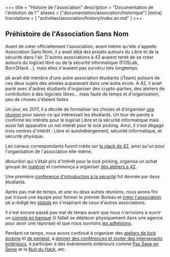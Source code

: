+++
title = "Histoire de l'association"
description = "Documentation de l'évolution de l'"
aliases = ["documentation/association/historique"]
[extra]
translations = [
    "activities/association/history/index.en.md"
]
+++

## Préhistoire de l'Association Sans Nom

Avant de créer officiellement l'association, avant même qu'elle s'appelle
Association Sans Nom, il y avait déjà des projets autours du Libre et de la
sécurité dans l'air. D'autres associations à 42 avaient tenté de se créer
autours du logiciel libre ou de la sécurité informatique (FOSLab, Born2Hack…),
mais elles n'avaient pas survécu très longtemps.

pk avait été membre d'une autre association étudiante (iTeam) autours de ces
deux sujets des années auparavant dans une autre école.
À 42, il avait parlé avec d'autres étudiants d'organiser des crypto-parties,
des ateliers de contribution à des logiciels libres… mais faute de temps et
d'organisation, peu de choses s'étaient faites.

Un jour, en 2017, il a décidé de formaliser les choses et d'organiser [une
réunion](@/activities/association/meetings/meeting-2017-01-17/index.fr.md) pour savoir ce qui
intéressait les étudiants.
Un tour de parole a confirmé les intérêts pour le logiciel Libre et la sécurité
informatique mais aussi fait apparaitre un net intérêt pour le lock picking.
Ainsi, il s'est dégagé trois centres d'intérêt : Libre et autohébèrgement,
sécurité informatique, et sécurité physique.

Les canaux correspondants furent créés sur [le slack de
42](@/contact/index.fr.md), ainsi qu'un pour l'organisation de l'association
elle-même.

dbourdon qui s'était pris d'intérêt pour le lock picking, organisa un achat
groupé de
[matériel](@/activities/workshops/lock-picking/documentation/paracentric.fr.md)
et commença a organiser [des ateliers à
42](@/activities/workshops/lock-picking/_index.md).

Une première [conférence d'introduction à la
sécurité](@/activities/conferences/introduction-computer-security/index.fr.md)
fut donnée par deux étudiants.

Après pas mal de temps, et une ou deux autres réunions, nous avons fini par
trouvé une équipe pour former le premier Bureau et [créer
l'association](@/activities/association/creation/index.fr.md). pk a rédigé les
[statuts](@/status/index.fr.md) en s'inspirant de ceux d'autres associations.

Il s'est encore passé pas mal de temps avant que nous n'arrivions à ouvrir un
[compte en banque](@/activities/association/bank/index.fr.md) (il fallait se
déplacer physiquement dans une agence pour avoir une réponse) et que nous
ouvrions [les
adhésions](@/activities/association/membership-and-subscription/index.fr.md).

Pendant ce temps, nous avons continué à organiser des [ateliers de lock
picking](@/activities/workshops/lock-picking/_index.md) et [de
pentest](@/activities/workshops/pentest/_index.md), à [donner des conférences et
inviter des intervenants extérieurs](@/activities/conferences/_index.md), à
participer à des évènements extérieurs comme [Pas Sage en
Seine](@/activities/booth/passage-en-seine/_index.md) et la [Nuit du
Hack](@/activities/volunteering/le-hack/_index.md), etc.
